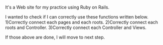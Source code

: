 It's a Web site for my practice using Ruby on Rails.


I wanted to check if I can correctly use these functions written below.
1)Correctly connect each pages and each roots.
2)Correctly connect each roots and Controller.
3)Correctly connect each Controller and Views.

If those above are done, I will move to next step.